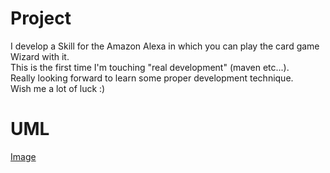 # Project
I develop a Skill for the Amazon Alexa in which you can play the card game Wizard with it. <br>
This is the first time I'm touching "real development" (maven etc...). <br> 
Really looking forward to learn some proper development technique. <br>
Wish me a lot of luck :)

# UML
[Image](https://github.com/cato447/WizardSkill/blob/master/UML/WizardSkillDiagram.png)
